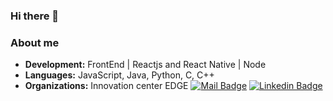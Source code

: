 ### Hi there 👋

<!--
**manoelacs/manoelacs** is a ✨ _special_ ✨ repository because its `README.md` (this file) appears on your GitHub profile.

Here are some ideas to get you started:


- 💬 Ask me about ...
- 📫 How to reach me: ...
- 😄 Pronouns: ...
- ⚡ Fun fact: ...
-->

### About me
-  **Development:** FrontEnd | Reactjs and React Native | Node 
-  **Languages:**  JavaScript, Java, Python, C, C++
-  **Organizations:** Innovation center EDGE
[![Mail Badge](https://img.shields.io/badge/-aleonamaissac@gmail.com-orange?style=flat-square&logo=Gmail&logoColor=white&link=mailto:aleonamaissac@gmail.com)](mailto:aleonamaissac) [![Linkedin Badge](https://img.shields.io/badge/-Manoela_Santos-blue?style=flat-square&logo=Linkedin&logoColor=white&link=https://www.linkedin.com/in/manoelacs//)](https://www.linkedin.com/in/manoelacs/)

